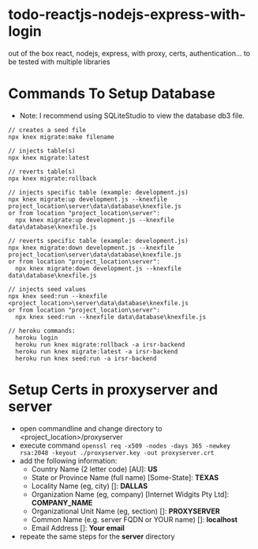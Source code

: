 # todo-reactjs-nodejs-express-with-login
out of the box react, nodejs, express, with proxy, certs, authentication... to be tested with multiple libraries

# Commands To Setup Database
- Note: I recommend using SQLiteStudio to view the database db3 file.
```
// creates a seed file
npx knex migrate:make filename

// injects table(s)
npx knex migrate:latest

// reverts table(s)
npx knex migrate:rollback

// injects specific table (example: development.js)
npx knex migrate:up development.js --knexfile project_location\server\data\database\knexfile.js
or from location "project_location\server":
  npx knex migrate:up development.js --knexfile data\database\knexfile.js

// reverts specific table (example: development.js)
npx knex migrate:down development.js --knexfile project_location\server\data\database\knexfile.js
or from location "project_location\server":
  npx knex migrate:down development.js --knexfile data\database\knexfile.js

// injects seed values
npx knex seed:run --knexfile <project_location>\server\data\database\knexfile.js
or from location "project_location\server":
  npx knex seed:run --knexfile data\database\knexfile.js

// heroku commands:
  heroku login
  heroku run knex migrate:rollback -a irsr-backend
  heroku run knex migrate:latest -a irsr-backend
  heroku run knex seed:run -a irsr-backend
```

# Setup Certs in proxyserver and server
- open commandline and change directory to <project_location>/proxyserver
- execute command `openssl req -x509 -nodes -days 365 -newkey rsa:2048 -keyout ./proxyserver.key -out proxyserver.crt`
- add the following information:
  - Country Name (2 letter code) [AU]: **US**
  - State or Province Name (full name) [Some-State]: **TEXAS**
  - Locality Name (eg, city) []: **DALLAS**
  - Organization Name (eg, company) [Internet Widgits Pty Ltd]: **COMPANY_NAME**
  - Organizational Unit Name (eg, section) []: **PROXYSERVER**
  - Common Name (e.g. server FQDN or YOUR name) []: **localhost**
  - Email Address []: **Your email**
- repeate the same steps for the **server** directory